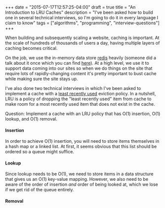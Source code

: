 +++
date = "2015-07-17T12:57:25-04:00"
draft = true
title = "An Introduction to LRU Caches"
description = "I've been asked how to build one in several technical interviews, so I'm going to do it in every language I claim to know"
tags = ["algorithms", "programming", "interview-questions"]
+++


When building and subsequently scaling a website, caching is important.  At the scale of hundreds of thousands of users a day, having multiple layers of caching becomes critical.  


On the job, we use the in-memory data store [redis](http://redis.io/) heavily (someone did a talk about it once which you can find [here](http://blog.pivotal.io/pivotal/case-studies-2/8-ways-media-giant-viacom-uses-redis-to-serve-dynamic-video-at-scale)).  At a high level, we use it to support data coming into our sites so when we do things on the site that require lots of rapidly-changing content it's pretty important to bust cache while making sure the site stays up.  


I've also done two technical interviews in which I've been asked to implement a cache with a [least recently used](https://en.wikipedia.org/wiki/Page_replacement_algorithm#Least_recently_used) eviction policy.  In a nutshell, LRU is a policy of dropping the "least recently used" item from cache to make room for a most recently used item that does not exist in the cache.  


Question: Implement a cache with an LRU policy that has O(1) insertion, O(1) lookup, and O(1) removal.


#### Insertion


In order to achieve O(1) insertion, you will need to store items themselves in a hash map or a linked list.  At first, it seems obvious that this list should be ordered so a queue might suffice.  

#### Lookup


Since lookup needs to be O(1), we need to store items in a data structure that gives us an O(1) key-value mapping.  However, we also need to be aware of the order of insertion *and* order of being looked at, which we lose if we get rid of the queue entirely.


#### Removal

